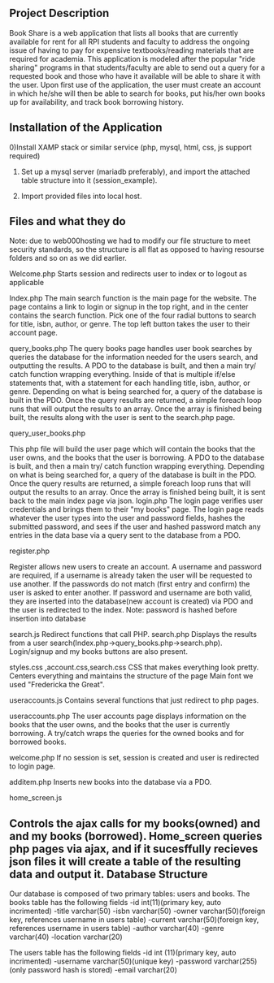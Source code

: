 Project Description
-------------------
Book Share is a web application that lists all books that are currently available for rent for all RPI students and faculty to address
the ongoing issue of having to pay for expensive textbooks/reading materials that are required for academia. This application is modeled
after the popular "ride sharing" programs in that students/faculty are able to send out a query for a requested book and those who
have it available will be able to share it with the user. Upon first use of the application, the user must create an account in which
he/she will then be able to search for books, put his/her own books up for availability, and track book borrowing history.

Installation of the Application
-------------------------------

0)Install XAMP stack or similar service (php, mysql, html, css, js support required)

1) Set up a mysql server (mariadb preferably), and import the attached table structure into it (session_example).

2) Import provided files into local host.





Files and what they do
------------------------


Note: due to web000hosting we had to modify our file structure to meet security standards, so the structure is all flat as opposed to having
resourse folders and so on as we did earlier.

Welcome.php
Starts session and redirects user to index or to logout as applicable


Index.php
The main search function is the main page for the website. The page contains a link to login or signup in the top right, and in the center contains the search function. Pick one of the four radial buttons to search for title, isbn, author, or genre. The top left button takes the user to their account page.


query_books.php 
The query books page handles user book searches by queries the database for the information needed for the users search, and outputting the results.
A PDO to the database is built, and then a main try/ catch function wrapping everything. Inside of that is multiple if/else statements that, with a statement for each handling title, isbn, author, or genre. Depending on what is being searched for, a query of the database is built in the PDO. Once the query results are returned, a simple foreach loop runs that will output the results to an array. Once the array is finished being built, the results along with the user is sent to the search.php page.


query_user_books.php 

This php file will build the user page which will contain the books that the user owns, and the books that the user is borrowing.
A PDO to the database is built, and then a main try/ catch function wrapping everything. Depending on what is being searched for, a query of the database is built in the PDO. Once the query results are returned, a simple foreach loop runs that will output the results to an array. Once the array is finished being built, it is sent back to the main index page via json.
login.php The login page verifies user credentials and brings them to their "my books" page.
The login page reads whatever the user types into the user and password fields, hashes the submitted password, and sees if the user and hashed password match any entries in the data base via a query sent to the database from a PDO.


register.php

Register allows new users to create an account.
A username and password are required, if a username is already taken the user will be requested to use another. If the passwords do not match (first entry and confirm) the user is asked to enter another. If password and username are both valid, they are inserted into the database(new account is created) via PDO and the user is redirected to the index.
Note: password is hashed before insertion into database


search.js
Redirect functions that call PHP.
search.php 
Displays the results from a user search(Index.php->query_books.php->search.php). Login/signup and my books buttons are also present.


styles.css ,account.css,search.css
CSS that makes everything look pretty.
Centers everything and maintains the structure of the page
Main font we used "Fredericka the Great".


useraccounts.js 
Contains several functions that just redirect to php pages.


useraccounts.php 
The user accounts page displays information on the books that the user owns, and the books that the user is currently borrowing.
A try/catch wraps the queries for the owned books and for borrowed books.


welcome.php
If no session is set, session is created and user is redirected to login page.


additem.php
Inserts new books into the database via a PDO.


home_screen.js

Controls the ajax calls for my books(owned) and and my books (borrowed).
Home_screen queries php pages via ajax, and if it sucesffully recieves json files it will create a table of the resulting data and output it.
Database Structure
--------------------
Our database is composed of two primary tables: users and books.
The books table has the following fields
-id int(11)(primary key, auto incrimented)
-title varchar(50)
-isbn varchar(50)
-owner varchar(50)(foreign key, references username in users table)
-current varchar(50)(foreign key, references username in users table)
-author varchar(40)
-genre varchar(40)
-location varchar(20)


The users table has the following fields
-id int (11)(primary key, auto incrimented)
-username varchar(50)(unique key)
-password varchar(255)(only password hash is stored)
-email varchar(20)


